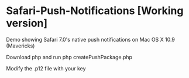 Safari-Push-Notifications [Working version]
=========================

Demo showing Safari 7.0's native push notifications on Mac OS X 10.9 (Mavericks)

Download php and run php createPushPackage.php

Modify the .p12 file with your key
